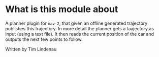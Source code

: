 # What is this module about
A planner plugin for `nav-2`, that given an offline generated trajectory publishes this trajectory. In more detail the planner gets a taajectory as input (using a text file). It then reads the current position of the car and outputs the next few points to follow.

Written by Tim Lindenau
